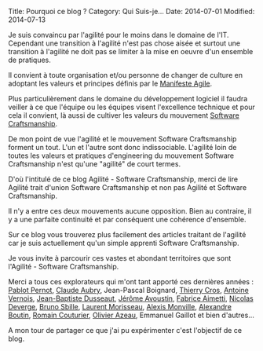 Title: Pourquoi ce blog ?
Category: Qui Suis-je...
Date: 2014-07-01
Modified: 2014-07-13

 Je suis convaincu par l'agilité pour le moins dans le domaine de l'IT. Cependant une transition à l'agilité n'est pas chose aisée et surtout une transition à l'agilité ne doit pas se limiter à la mise en oeuvre d'un ensemble de pratiques. 

Il convient à toute organisation et/ou personne de changer de culture en adoptant les valeurs et principes définis par le [Manifeste Agile](http://agilemanifesto.org/). 

Plus particulièrement dans le domaine du développement logiciel il faudra veiller à ce que l'équipe ou les équipes visent l'excellence technique et pour cela il convient, là aussi de cultiver les valeurs du mouvement [Software Craftsmanship](http://manifesto.softwarecraftsmanship.org/). 

De mon point de vue l'agilité et le mouvement Software Craftsmanship forment un tout. L'un et l'autre sont donc indissociable. L'agilité loin de toutes les valeurs et pratiques d'engineering du mouvement Software Craftsmanship n'est qu'une "agilité" de court termes.

D'où l'intitulé de ce blog Agilité - Software Craftsmanship, merci de lire Agilité trait d'union Software Craftsmanship et non pas Agilité et Software Craftsmanship. 

Il n'y a entre ces deux mouvements aucune opposition. Bien au contraire, il y a une parfaite continuité et par conséquent une cohérence d'ensemble.

Sur ce blog vous trouverez plus facilement des articles traitant de l'agilité car je suis actuellement qu'un simple apprenti Software Craftsmanship.  

Je vous invite à parcourir ces vastes et abondant territoires que sont l'Agilité - Software Craftsmanship. 

Merci a tous ces explorateurs qui m'ont tant apporté ces dernières années : [Pablot Pernot](http://www.areyouagile.com/), [Claude Aubry](http://www.aubryconseil.com/), Jean-Pascal Boignard, [Thierry Cros](http://thierrycros.net/), [Antoine Vernois](https://blog.crafting-labs.fr/), [Jean-Baptiste Dusseaut](http://bodysplash.fr/), [Jérôme Avoustin](http://blog.avoustin.com/), [Fabrice Aimetti](http://www.fabrice-aimetti.fr/), [Nicolas Deverge](https://twitter.com/ndeverge), [Bruno Sbille](http://brunosbille.com/), [Laurent Morisseau](http://www.morisseauconsulting.com/), [Alexis Monville](http://ayeba.fr/ayeba/equipe/alexis/), [Alexandre Boutin](http://www.agilex.fr/), [Romain Couturier](http://www.terredagile.com/), [Olivier Azeau](http://agilitateur.azeau.com/), Emmanuel Gaillot et bien d'autres... 

A mon tour de partager ce que j'ai pu expérimenter c'est l'objectif de ce blog.